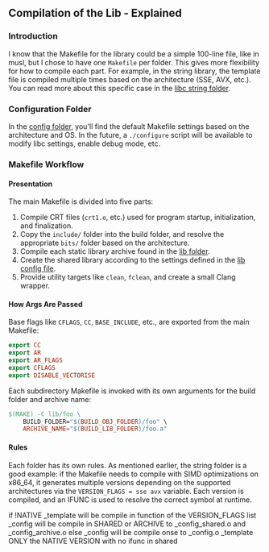 ## Compilation of the Lib - Explained

### Introduction
I know that the Makefile for the library could be a simple 100-line file, like in musl, but I chose to have one `Makefile` per folder. This gives more flexibility for how to compile each part. For example, in the string library, the template file is compiled multiple times based on the architecture (SSE, AVX, etc.). You can read more about this specific case in the [libc string folder](../lib/libc/src/string/Makefile).

### Configuration Folder
In the [config folder](../config), you'll find the default Makefile settings based on the architecture and OS. In the future, a `./configure` script will be available to modify libc settings, enable debug mode, etc.

### Makefile Workflow

#### Presentation
The main Makefile is divided into five parts:

1. Compile CRT files (`crt1.o`, etc.) used for program startup, initialization, and finalization.
2. Copy the `include/` folder into the build folder, and resolve the appropriate `bits/` folder based on the architecture.
3. Compile each static library archive found in the [lib folder](../lib).
4. Create the shared library according to the settings defined in the [lib config file](../config/lib.mk).
5. Provide utility targets like `clean`, `fclean`, and create a small Clang wrapper.

#### How Args Are Passed

Base flags like `CFLAGS`, `CC`, `BASE_INCLUDE`, etc., are exported from the main Makefile:

```makefile
export CC
export AR
export AR_FLAGS
export CFLAGS
export DISABLE_VECTORISE
```

Each subdirectory Makefile is invoked with its own arguments for the build folder and archive name:

```makefile
$(MAKE) -C lib/foo \
	BUILD_FOLDER="$(BUILD_OBJ_FOLDER)/foo" \
	ARCHIVE_NAME="$(BUILD_LIB_FOLDER)/foo.a"
```

#### Rules

Each folder has its own rules. As mentioned earlier, the string folder is a good example: if the Makefile needs to compile with SIMD optimizations on x86_64, it generates multiple versions depending on the supported architectures via the `VERSION_FLAGS = sse avx` variable. Each version is compiled, and an IFUNC is used to resolve the correct symbol at runtime.



if !NATIVE
_template will be compile in function of the VERSION_FLAGS list
_config will be compile in SHARED or ARCHIVE to _config_shared.o and _config_archive.o
else
_config will be compile onse to _config.o
_template ONLY the NATIVE VERSION with no ifunc in shared



